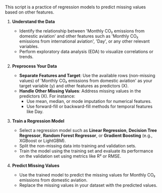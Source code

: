 This script is a practice of regression models to predict missing values based on other features. 

1. **Understand the Data**
    - Identify the relationship between 'Monthly CO₂ emissions from domestic aviation' and other features such as 'Monthly CO₂ emissions from international aviation', 'Day', or any other relevant variables.
    - Perform exploratory data analysis (EDA) to visualize correlations or trends.

2. **Preprocess Your Data**
    - **Separate Features and Target**: Use the available rows (non-missing values) of 'Monthly CO₂ emissions from domestic aviation' as your target variable (y) and other features as predictors (X).
    - **Handle Other Missing Values**: Address missing values in the predictors (X). For instance:
        - Use mean, median, or mode imputation for numerical features.
        - Use forward-fill or backward-fill methods for temporal features like Day.

3. **Train a Regression Model**
    - Select a regression model such as **Linear Regression**, **Decision Tree Regressor**, **Random Forest Regressor**, or **Gradient Boosting** (e.g., XGBoost or LightGBM).
    - Split the non-missing data into training and validation sets.
    - Train the model using the training set and evaluate its performance on the validation set using metrics like R² or RMSE.

4. **Predict Missing Values**
    - Use the trained model to predict the missing values for Monthly CO₂ emissions from domestic aviation.
    - Replace the missing values in your dataset with the predicted values.

